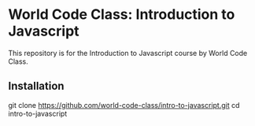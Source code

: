 # World Code Class: Introduction to Javascript
This repository is for the Introduction to Javascript course by World Code Class.

## Installation
git clone https://github.com/world-code-class/intro-to-javascript.git
cd intro-to-javascript
